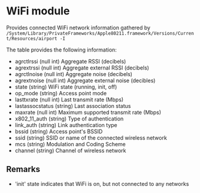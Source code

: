WiFi module
==============

Provides connected WiFi network information gathered by `/System/Library/PrivateFrameworks/Apple80211.framework/Versions/Current/Resources/airport -I`

The table provides the following information:

* agrctlrssi (null int) Aggregate RSSI (decibels) 
* agrextrssi (null int) Aggregate external RSSI (decibels)
* agrctlnoise (null int) Aggregate noise (decibels)
* agrextnoise (null int) Aggregate external noise (decibles)
* state (string) WiFi state (running, init, off)
* op_mode (string) Access point mode
* lasttxrate (null int) Last transmit rate (Mbps)
* lastassocstatus (string) Last association status
* maxrate (null int) Maximum supported transmit rate (Mbps)
* x802_11_auth (string) Type of authentication
* link_auth (string) Link authentication type
* bssid (string) Access point's BSSID
* ssid (string) SSID or name of the connected wireless network
* mcs (string) Modulation and Coding Scheme
* channel (string) Channel of wireless network

Remarks
---

* 'init' state indicates that WiFi is on, but not connected to any networks
